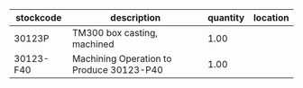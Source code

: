 |stockcode|description|quantity|location|
|---------|-----------|--------|--------|
|30123P|TM300 box casting, machined|1.00||
|30123-F40|Machining Operation to Produce 30123-P40|1.00||
